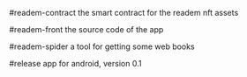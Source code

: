 #readem-contract
the smart contract for the readem nft assets

#readem-front
the source code of the app


#readem-spider
a tool for getting some web books

#release
app for android, version 0.1
